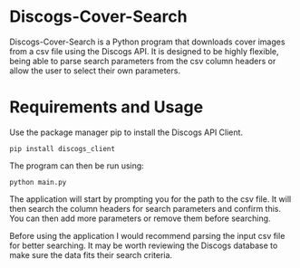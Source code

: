 
# Discogs-Cover-Search

Discogs-Cover-Search is a Python program that downloads cover images from a csv file using the Discogs API. It is designed to be highly flexible, being able to parse search parameters from the csv column headers or allow the user to select their own parameters.

# Requirements and Usage

Use the package manager pip to install the Discogs API Client. 

`pip install discogs_client`

The program can then be run using:

`python main.py`

The application will start by prompting you for the path to the csv file. It will then search the column headers for search parameters and confirm this. You can then add more parameters or remove them before searching. 

Before using the application I would recommend parsing the input csv file for better searching. It may be worth reviewing the Discogs database to make sure the data fits their search criteria. 


